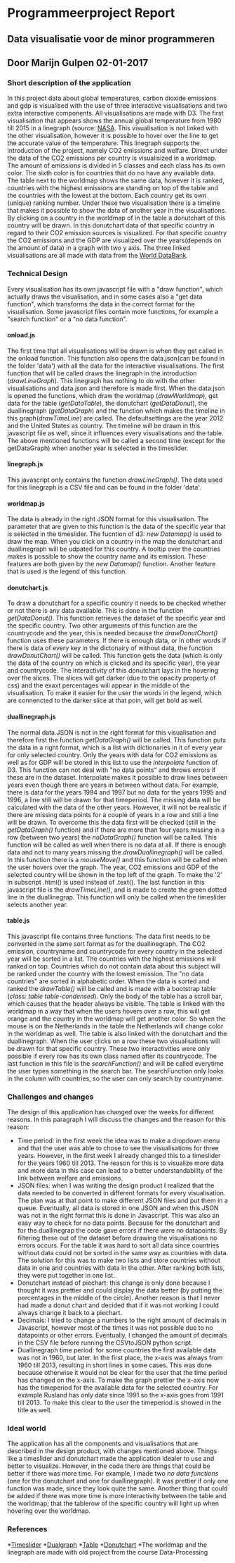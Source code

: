 # Programmeerproject Report
## Data visualisatie voor de minor programmeren
## Door Marijn Gulpen 02-01-2017

### **Short description of the application**

In this project data about global temperatures, carbon dioxide emissions and gdp is visualised with the use of three interactive visualisations and two extra interactive components. All visualisations are made with D3. The first visualisation that appears shows the annual global temperature from 1980 till 2015 in a linegraph (source: [NASA](http://climate.nasa.gov/vital-signs/global-temperature). This visualisation is not linked with the other visualisation, however it is possible to hover over the line to get the accurate value of the temperature. This linegraph supports the introduction of the project, namely CO2 emissions and welfare. 
Direct under the data of the CO2 emissions per country is visualisized in a worldmap. The amount of emissions is divided in 5 classes and each class has its own color. The sixth color is for countries that do no have any available data. The table next to the worldmap shows the same data, however it is ranked, countries with the highest emissions are standing on top of the table and the countries with the lowest at the bottom. Each country get its own (unique) ranking number. 
Under these two visualisation there is a timeline that makes it possible to show the data of another year in the visualisations.
By clicking on a country in the worldmap of in the table a donutchart of this country will be drawn. In this donutchart data of that specific country in regard to their CO2 emission sources is visualized. For that specific country the CO2 emissions and the GDP are visualized over the years(depends on the amount of data) in a graph with two y axis. 
The three linked visualisations are all made with data from the [World DataBank](http://databank.worldbank.org/data/home.aspx).
   
### **Technical Design**

Every visualisation has its own javascript file with a "draw function", which actually draws the visualisation, and in some cases also a "get data function", which transforms the data in the correct format for the visualisation. Some javascript files contain more functions, for example a "search function" or a "no data function". 

#### **onload.js**

The first time that all visualisations will be drawn is when they get called in the onload function. This function also opens the data.json(can be found in the folder 'data') with all the data for the interactive visualisations. 
The first function that will be called draws the linegraph in the introduction (*drawLineGraph*). This linegraph has nothing to do with the other visualisations and data.json and therefore is made first. 
When the data.json is opened the functions, which draw the worldmap (*drawWorldmap*), get data for the table (*getDataTable*), the donutchart (*getDataDonut*), the duallinegraph (*getDataGraph*) and the function which makes the timeline in this graph(*drawTimeLine*) are called. The defaultsettings are the year 2012 and the United States as country. The timeline will be drawn in this javascript file as well, since it influences every visualisations and the table. The above mentioned functions will be called a second time (except for the getDataGraph) when another year is selected in the timeslider.

#### **linegraph.js**

This javascript only contains the function *drawLineGraph()*. The data used for this linegraph is a CSV file and can be found in the folder 'data'.

#### **worldmap.js**

The data is already in the right JSON format for this visualisation. The parameter that are given to this function is the data of the specific year that is selected in the timeslider. The fucntion of d3: *new Datamap()* is used to draw the map. When you click on a country in the map the donutchart and duallinegraph will be udpated for this country. A tooltip over the countries makes is possible to show the country name and its emission. These features are both given by the *new Datamap()* function. Another feature that is used is the legend of this function.

#### **donutchart.js**

To draw a donutchart for a specific country it needs to be checked whether or not there is any data available. This is done in the function *getDataDonut()*. This function retrieves the dataset of the specific year and the specific country.  Two other arguments of this function are the countrycode and the year, this is needed because the *drawDonutChart()* function uses these parameters. If there is enough data, or in other words if there is data of every key in the dictonairy of without data, the function *drawDonutChart()* will be called. This function gets the data (which is only the data of the country on which is clicked and its specific year), the year and countrycode. The interactivity of this donutchart lays in the hovering over the slices. The slices will get darker (due to the opacity property of css) and the exaxt percentages will appear in the middle of the visualisation. To make it easier for the user the words in the legend, which are connencted to the darker slice at that poin, will get bold as well. 

#### **duallinegraph.js**

The normal data.JSON is not in the right format for this visualisation and therefore first the function *getDataGraph()* will be called. This function puts the data in a right format, which is a list with dictionaries in it of every year for only selected country. Only the years with data for CO2 emissions as well as for GDP will be stored in this list to use the *interpolate* function of D3. This function can not deal with "no data points" and throws errors if these are in the dataset. Interpolate makes it possible to draw lines between years even though there are years in between without data. For example, there is data for the years 1994 and 1997 but no data for the years 1995 and 1996, a line still will be drawn for that timeperiod. The missing data will be calculated with the data of the other years. However, it will not be realistic if there are missing data points for a couple of years in a row and still a line will be drawn. To overcome this the data first will be checked (still in the *getDataGraph()* function) and if there are more than four years missing in a row (between two years) the *noDataGraph()* function will be called. This function will be called as well when there is no data at all. If there is enough data and not to many years missing the *drawDuallinegraph()* will be called. In this function there is a *mouseMove()* and this function will be called when the user hovers over the graph. The year, CO2 emissions and GDP of the selected country will be shown in the top left of the graph. To make the '2' in subscript .html() is used instead of .text(). The last function in this javascript file is the *drawTimeLine()*, and is made to create the green dotted line in the duallinegrap. This function will only be called when the timeslider selects another year.

#### table.js

This javascript file contains three functions. The data first needs to be converted in the same sort format as for the duallinegraph. The CO2 emission, countryname and countrycode for every country in the selected year will be sorted in a list. The countries with the highest emissions will ranked on top. Countries which do not contain data about this subject will be ranked under the country with the lowest emission. The "no data countries" are sorted in alphabetic order. When the data is sorted and ranked the *drawTable()* will be called and is made with a bootstrap table (*class: table table-condensed*). Only the body of the table has a scroll bar, which causes that the header always be visible. The table is linked with the worldmap in a way that when the users hovers over a row, this will get orange and the country in the worldmap will get another color. So when the mouse is on the Netherlands in the table the Netherlands will change color in the worldmap as well. The table is also linked with the donutchart and the duallinegraph. When the user clicks on a row these two visualisations will be drawn for that specific country. These two interactivities were only possible if every row has its own class named after its countrycode. The last function in this file is the *searchFunction()* and will be called everytime the user types something in the search bar. The searchFunction only looks in the column with countries, so the user can only search by countryname.

### **Challenges and changes**

The design of this application has changed over the weeks for different reasons. In this paragraph I will discuss the changes and the reason for this reason:
* Time period: in the first week the idea was to make a dropdown menu and that the user was able to chose to see the visualisations for three years. However, in the first week I already changed this to a timeslider for the years 1960 till 2013. The reason for this is to visualize more data and more data in this case can lead to a better understandability of the link between welfare and emissions. 
* JSON files: when I was writing the design product I realized that the data needed to be converted in different formats for every visualisation. The plan was at that point to make different JSON files and put them in a queue. Eventually, all data is stored in one JSON and when this JSON was not in the right format this is done in Javascript. This was also an easy way to check for no data points. Because for the donutchart and for the duallinegrap the code gave errors if there were no datapoints. By filtering these out of the dataset before drawing the visualisations no errors occurs. For the table it was hard to sort all data since countries without data could not be sorted in the same way as countries with data. The solution for this was to make two lists and store countries without data in one and countries with data in the other. After ranking both lists, they were put together in one list.
* Donutchart instead of piechart: this change is only done because I thought it was prettier and could display the data better (by putting the percentages in the middle of the circle). Another reason is that I never had made a donut chart and decided that if it was not working I could always change it back to a piechart.  
* Decimals: I tried to change a numbers to the right amount of decimals in Javascript, however most of the times it was not possible due to no datapoints or other errors. Eventually, I changed the amount of decimals in the CSV file before running the CSVtoJSON python script.
* Duallinegraph time period: for some countries the first available data was not in 1960, but later. In the first place, the x-axis was always from 1960 till 2013, resulting in short lines in some cases. This was done because otherwise it would not be clear for the user that the time period has changed on the x-axis. To make the graph prettier the x-axis now has the timeperiod for the available data for the selected country. For example Rusland has only data since 1991 so the x-axis goes from 1991 till 2013. To make this clear to the user the timeperiod is showed in the title as well.

### **Ideal world**

The application has all the components and visualisations that are described in the design product, with changes mentioned above. Things like a timeslider and donutchart made the application idealer to use and better to visualize. However, in the code there are things that could be better if there was more time. For example, I made two *no data functions* (one for the donutchart and one for duallinegraph). It was prettier if only one function was made, since they look quite the same. Another thing that could be added if there was more time is more interactivity between the table and the worldmap; that the tablerow of the specific country will light up when hovering over the worldmap. 


### **References**

*[Timeslider](http://bl.ocks.org/zanarmstrong/ddff7cd0b1220bc68a58)
*[Dualgraph](http://bl.ocks.org/benjchristensen/2579619)
*[Table](http://bl.ocks.org/jonahwilliams/cc2de2eedc3896a3a96d)
*[Donutchart](http://bl.ocks.org/juan-cb/1984c7f2b446fffeedde)
*The worldmap and the linegraph are made with old project from the course Data-Processing